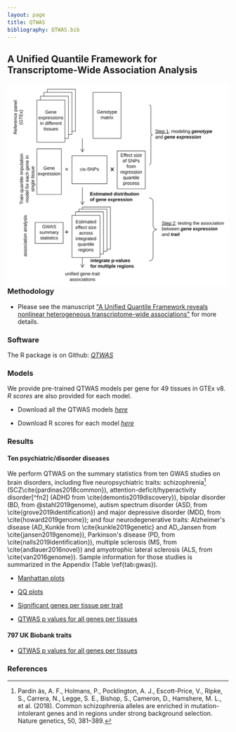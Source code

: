 ```yaml
---
layout: page
title: QTWAS
bibliography: QTWAS.bib
---
```


## A Unified Quantile Framework for Transcriptome-Wide Association Analysis

<img align="right" src="/img/QTWAS_flowchart.jpg" alt="" width="600">


### Methodology

  - Please see the manuscript ["A Unified Quantile Framework reveals nonlinear heterogeneous transcriptome-wide associations"]() for more details.

### Software

  The R package is on Github: [_QTWAS_]()

### Models

We provide pre-trained QTWAS models per gene for 49 tissues in GTEx v8. _R scores_ are also provided for each model.

  - Download all the QTWAS models [_here_]()
  
  - Download R scores for each model [_here_]()

### Results

#### Ten psychiatric/disorder diseases 
    
  We perform QTWAS on the summary statistics from ten GWAS studies on brain disorders, including five neuropsychiatric traits: schizophrenia[^fn1]   (SCZ\cite{pardinas2018common}), attention-deficit/hyperactivity disorder[^fn2]  (ADHD from \cite{demontis2019discovery}), bipolar disorder (BD, from @stahl2019genome), autism spectrum disorder (ASD, from \cite{grove2019identification}) and major depressive disorder (MDD, from \cite{howard2019genome}); and four neurodegenerative traits: Alzheimer's disease (AD\_Kunkle from  \cite{kunkle2019genetic} and AD\_Jansen from \cite{jansen2019genome}), Parkinson's disease (PD, from \cite{nalls2019identification}), multiple sclerosis (MS, from \cite{andlauer2016novel}) and amyotrophic lateral sclerosis (ALS, from \cite{van2016genome}). Sample information for those studies is summarized in the Appendix (Table \ref{tab:gwas}). 

  - [Manhattan plots](https://www.dropbox.com/sh/ksva8yexsud9on6/AADnj7RcLC0TH4xvLlVea_ZHa?dl=0)
    
  - [QQ plots](https://www.dropbox.com/sh/omgvs4hxzlcpik8/AABqMYBiFGSzhqwFvvY5dPjZa?dl=0)
  
  - [Significant genes per tissue per trait](https://www.dropbox.com/sh/qd21drdjdcz3t5h/AADGM3JwZ6SkkG9syIJDaXHIa?dl=0)
    
  - [QTWAS p values for all genes per tissues]()
    
#### 797 UK Biobank traits
    
  - [QTWAS p values for all genes per tissues]()

### References
[^fn1]: Pardin ̃as, A. F., Holmans, P., Pocklington, A. J., Escott-Price, V., Ripke, S., Carrera, N., Legge, S. E., Bishop, S., Cameron, D., Hamshere, M. L., et al. (2018). Common schizophrenia alleles are enriched in mutation-intolerant genes and in regions under strong background selection. Nature genetics, 50, 381–389.

